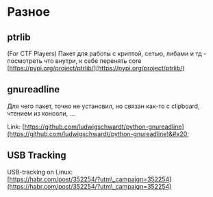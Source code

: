 # Разное

## ptrlib

(For CTF Players) Пакет для работы с криптой, сетью, либами и тд - посмотреть что внутри, к себе перенять core [https://pypi.org/project/ptrlib/](https://pypi.org/project/ptrlib/)

## gnureadline

Для чего пакет, точно не установил, но связан как-то с clipboard, чтением из консоли, ...

Link: [https://github.com/ludwigschwardt/python-gnureadline](https://github.com/ludwigschwardt/python-gnureadline)&#x20;

## USB Tracking

USB-tracking on Linux:\
[https://habr.com/post/352254/?utm\_campaign=352254](https://habr.com/post/352254/?utm\_campaign=352254)
